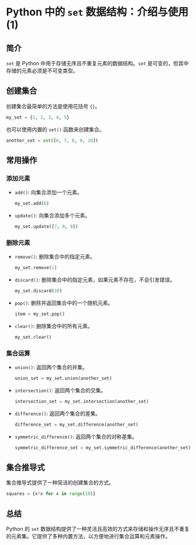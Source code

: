 # Python 中的 `set` 数据结构：介绍与使用(1) 
     

简介
--

`set` 是 Python 中用于存储无序且不重复元素的数据结构。`set` 是可变的，但其中存储的元素必须是不可变类型。

创建集合
----

创建集合最简单的方法是使用花括号 `{}`。

```python
my_set = {1, 2, 3, 4, 5}

```

也可以使用内置的 `set()` 函数来创建集合。

```python
another_set = set([6, 7, 8, 9, 10])

```

常用操作
----

### 添加元素

*   `add()`: 向集合添加一个元素。
    
    ```python
    my_set.add(6)
    
    ```
    
*   `update()`: 向集合添加多个元素。
    
    ```python
    my_set.update([7, 8, 9])
    
    ```
    

### 删除元素

*   `remove()`: 删除集合中的指定元素。
    
    ```python
    my_set.remove(1)
    
    ```
    
*   `discard()`: 删除集合中的指定元素，如果元素不存在，不会引发错误。
    
    ```python
    my_set.discard(10)
    
    ```
    
*   `pop()`: 删除并返回集合中的一个随机元素。
    
    ```python
    item = my_set.pop()
    
    ```
    
*   `clear()`: 删除集合中的所有元素。
    
    ```python
    my_set.clear()
    
    ```
    

### 集合运算

*   `union()`: 返回两个集合的并集。
    
    ```python
    union_set = my_set.union(another_set)
    
    ```
    
*   `intersection()`: 返回两个集合的交集。
    
    ```python
    intersection_set = my_set.intersection(another_set)
    
    ```
    
*   `difference()`: 返回两个集合的差集。
    
    ```python
    difference_set = my_set.difference(another_set)
    
    ```
    
*   `symmetric_difference()`: 返回两个集合的对称差集。
    
    ```python
    symmetric_difference_set = my_set.symmetric_difference(another_set)
    
    ```
    

集合推导式
-----

集合推导式提供了一种简洁的创建集合的方式。

```python
squares = {x*x for x in range(10)}

```

总结
--

Python 的 `set` 数据结构提供了一种灵活且高效的方式来存储和操作无序且不重复的元素集。它提供了多种内置方法，以方便地进行集合运算和元素操作。
